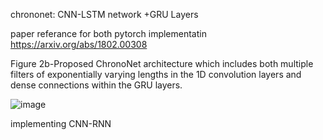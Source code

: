 chrononet: CNN-LSTM network +GRU Layers

paper referance for both pytorch implementatin https://arxiv.org/abs/1802.00308

Figure 2b-Proposed ChronoNet architecture
which includes both multiple filters of exponentially varying lengths in the 1D convolution layers and
dense connections within the GRU layers.

![image](https://github.com/user-attachments/assets/2b0eebea-66b2-4d82-853d-eb2dca74a4b4)

implementing CNN-RNN
